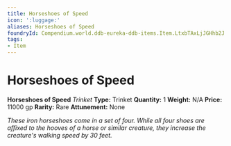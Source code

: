 ```yaml
---
title: Horseshoes of Speed
icon: ':luggage:'
aliases: Horseshoes of Speed
foundryId: Compendium.world.ddb-eureka-ddb-items.Item.LtxbTAxLjJGHhb2J
tags:
- Item
---
```


# Horseshoes of Speed

**Horseshoes of Speed**
_Trinket_
**Type:** Trinket
**Quantity:** 1
**Weight:** N/A
**Price:** 11000 gp
**Rarity:** Rare
**Attunement:** None

*These iron horseshoes come in a set of four. While all four shoes are affixed to the hooves of a horse or similar creature, they increase the creature's walking speed by 30 feet.*